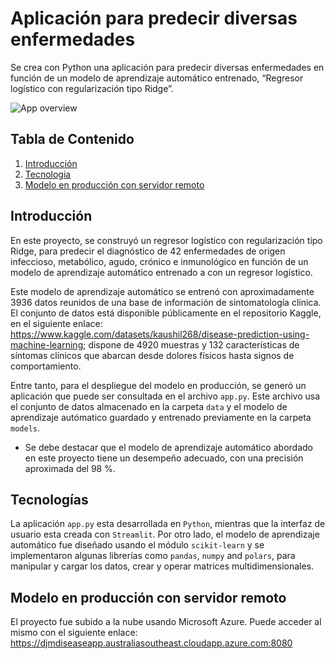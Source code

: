 # Aplicación para predecir diversas enfermedades

Se crea con Python una aplicación para predecir diversas enfermedades en función de un modelo de aprendizaje automático entrenado, “Regresor logístico con regularización tipo Ridge”. 


![App overview](https://ibb.co/KGZ9PK5.png)

## Tabla de Contenido
1. [Introducción](#general-info)
2. [Tecnologia](#technologies)
3. [Modelo en producción con servidor remoto](#installation)


## Introducción 

En este proyecto, se construyó un regresor logístico con regularización tipo Ridge, para predecir el diagnóstico de 42 enfermedades de origen infeccioso, metabólico, agudo, crónico e inmunológico en función de un modelo de aprendizaje automático entrenado a con un regresor logístico. 

Este modelo de aprendizaje automático se entrenó con aproximadamente 3936 datos reunidos de una base de información de sintomatología clínica. El conjunto de datos está disponible públicamente en el repositorio Kaggle, en el siguiente enlace: https://www.kaggle.com/datasets/kaushil268/disease-prediction-using-machine-learning; dispone de 4920 muestras y 132 características de síntomas clínicos que abarcan desde dolores físicos hasta signos de comportamiento. 

Entre tanto, para el despliegue del modelo en producción, se generó un aplicación que puede ser consultada en el archivo `app.py`. Este archivo usa el conjunto de datos almacenado en la carpeta `data` y el modelo de aprendizaje autómatico guardado y entrenado previamente en la carpeta `models`. 

* Se debe destacar que el modelo de aprendizaje automático abordado en este proyecto tiene un desempeño adecuado, con una precisión aproximada del 98 %. 

## Tecnologías

La aplicación `app.py` esta desarrollada en `Python`, mientras que la interfaz de usuario esta creada con `Streamlit`. Por otro lado, el modelo de aprendizaje automático fue diseñado usando el módulo `scikit-learn` y se implementaron algunas librerías como `pandas`, `numpy` and `polars`, para manipular y cargar los datos, crear y operar matrices multidimensionales.

## Modelo en producción con servidor remoto

El proyecto fue subido a la nube usando Microsoft Azure. Puede acceder al mismo con el siguiente enlace: https://djmdiseaseapp.australiasoutheast.cloudapp.azure.com:8080
